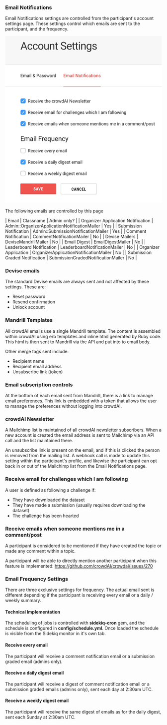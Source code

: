 ### Email Notifications

Email Notifications settings are controlled from the participant's account settings page. These settings control which emails are sent to the participant, and the frequency.

![Account Settings](images/account_settings.png)

The following emails are controlled by this page

| Email | Classname | Admin only? |
| Organizer Application Notification | Admin::OrganizerApplicationNotificationMailer | Yes |
| Submission Notification | Admin::SubmissionNotificationMailer | Yes |
| Comment Notification | CommentNotificationMailer | No |
| Devise Mailers | DeviseMandrillMailer | No |
| Email Digest | EmailDigestMailer | No |
| Leaderboard Notification | LeaderboardNotificationMailer | No |
| Organizer Application |  OrganizerApplicationNotificationMailer | No |
| Submission Graded Notification | SubmissionGradedNotificationMailer | No |

### Devise emails

The standard Devise emails are always sent and not affected by these settings. These are:

- Reset password
- Resend confirmation
- Unlock account

### Mandrill Templates

All crowdAI emails use a single Mandrill template. The content is assembled within crowdAI using erb templates and inline html generated by Ruby code. This html is then sent to Mandrill via the API and put into to email body.

Other merge tags sent include:

- Recipient name
- Recipient email address
- Unsubscribe link (token)


### Email subscription controls

At the bottom of each email sent from Mandrill, there is a link to manage email preferences. This link is embedded with a token that allows the user to manage the preferences without logging into crowdAI.


### crowdAI Newsletter

A Mailchimp list is maintained of all crowdAI newsletter subscribers. When a new account is created the email address is sent to Mailchimp via an API call and the list maintained there.

An unsubscribe link is present on the email, and if this is clicked the person is removed from the mailing list. A webhook call is made to update this setting within the participant's profile, and likewise the participant can opt back in or out of the Mailchimp list from the Email Notifications page.

### Receive email for challenges which I am following

A user is defined as following a challenge if:

- They have downloaded the dataset
- They have made a submission (usually requires downloading the dataset)
- The challenge has been hearted

### Receive emails when someone mentions me in a comment/post

A participant is considered to be mentioned if they have created the topic or made any comment within a topic.

A participant will be able to directly mention another participant when this feature is implemented: https://github.com/crowdAI/crowdai/issues/270

### Email Frequency Settings

There are three exclusive settings for frequency. The actual email sent is different depending if the participant is receiving every email or a daily / weekly summary.

#### Technical Implementation

The scheduling of jobs is controlled with **sidekiq-cron** gem, and the schedule is configured in **config/schedule.yml**. Once loaded the schedule is visible from the Sidekiq monitor in it's own tab.

#### Receive every email

The participant will receive a comment notification email or a submission graded email (admins only).

#### Receive a daily digest email

The participant will receive a digest of comment notification email or a submission graded emails (admins only), sent each day at 2:30am UTC.

#### Receive a weekly digest email

The participant will receive the same digest of emails as for the daily digest, sent each Sunday at 2:30am UTC.

